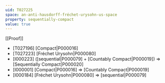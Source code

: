 ```yaml
---
uid: T027225
space: an-anti-hausdorff-fréchet-urysohn-us-space
property: sequentially-compact
value: true
---
```

[[Proof]]

* [T027196] [Compact|P000016]
* [T027223] [Fréchet Urysohn|P000080]
* [I000223] ([sequential|P000079] + [Countably Compact|P000019]) => [Sequentially Compact|P000020]
* [I000001] [Compact|P000016] => [Countably Compact|P000019]
* [I000184] [Fréchet Urysohn|P000080] => [sequential|P000079]

